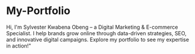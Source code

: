 # My-Portfolio
Hi, I'm Sylvester Kwabena Obeng – a Digital Marketing &amp; E-commerce Specialist. I help brands grow online through data-driven strategies, SEO, and innovative digital campaigns. Explore my portfolio to see my expertise in action!"

